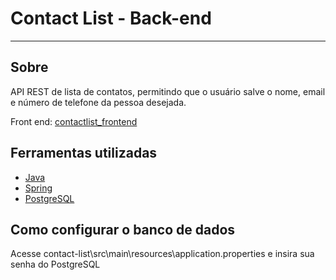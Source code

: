 

<h1>
Contact List - Back-end
</h1>

---
## Sobre
API REST de lista de contatos, permitindo que o usuário salve o nome, email e número de telefone da pessoa desejada.

Front end: [contactlist_frontend](https://github.com/gabriel-vitor/contactlist_frontend)

## Ferramentas utilizadas

- [Java](https://www.java.com/pt-BR/)
- [Spring](https://spring.io/)
- [PostgreSQL](https://www.postgresql.org/)

## Como configurar o banco de dados
Acesse contact-list\src\main\resources\application.properties e insira sua senha do PostgreSQL
